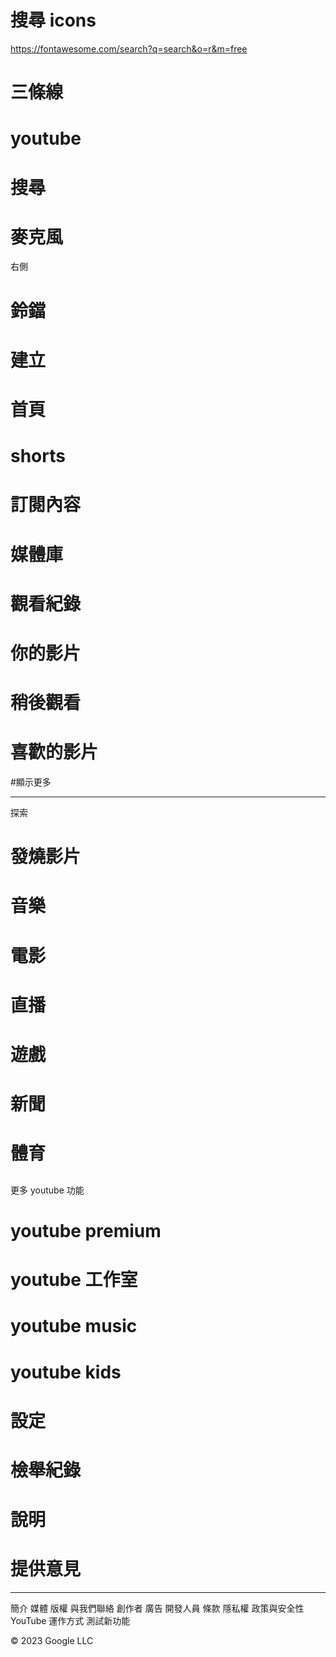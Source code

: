 # 搜尋 icons

https://fontawesome.com/search?q=search&o=r&m=free

# 三條線

<i class="fa-solid fa-bars"></i>

# youtube

<i class="fa-brands fa-youtube"></i>

# 搜尋

<i class="fa-solid fa-magnifying-glass"></i>

# 麥克風

<i class="fa-solid fa-microphone"></i>
右側

# 鈴鐺

<i class="fa-regular fa-bell"></i>

# 建立

## <i class="fa-solid fa-video"></i>

# 首頁

<i class="fa-solid fa-house"></i>

# shorts

<i class="fa-solid fa-bolt-lightning"></i>

# 訂閱內容

<i class="fa-solid fa-photo-film"></i>

# 媒體庫

<i class="fa-brands fa-square-youtube"></i>

# 觀看紀錄

<i class="fa-solid fa-clock-rotate-left"></i>

# 你的影片

<i class="fa-regular fa-file-video"></i>

# 稍後觀看

<i class="fa-regular fa-clock"></i>

# 喜歡的影片

<i class="fa-regular fa-thumbs-up"></i>

#顯示更多
<i class="fa-brands fa-vuejs"></i>

---

探索

# 發燒影片

<i class="fa-solid fa-fire"></i>

# 音樂

<i class="fa-solid fa-music"></i>

# 電影

<i class="fa-solid fa-video"></i>
<i class="fa-solid fa-clapperboard"></i>

# 直播

<i class="fa-solid fa-podcast"></i>

# 遊戲

<i class="fa-solid fa-gamepad"></i>

# 新聞

<i class="fa-regular fa-newspaper"></i>

# 體育

## <i class="fa-solid fa-trophy"></i>

更多 youtube 功能

# youtube premium

<i class="fa-brands fa-youtube"></i>

# youtube 工作室

<i class="fa-brands fa-youtube"></i>

# youtube music

<i class="fa-brands fa-youtube"></i>

# youtube kids

## <i class="fa-brands fa-youtube"></i>

# 設定

<i class="fa-solid fa-gear"></i>

# 檢舉紀錄

<i class="fa-regular fa-flag"></i>

# 說明

<i class="fa-regular fa-circle-question"></i>

# 提供意見

<i class="fa-regular fa-envelope"></i>

---

簡介 媒體 版權 與我們聯絡
創作者 廣告 開發人員
條款 隱私權 政策與安全性
YouTube 運作方式 測試新功能

© 2023 Google LLC
